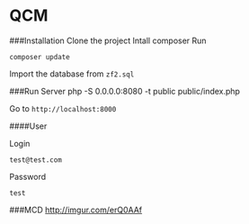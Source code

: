 QCM
=======


###Installation
Clone the project
Intall composer
Run
    
    composer update

Import the database from `zf2.sql`

###Run Server
    php -S 0.0.0.0:8080 -t public public/index.php
    
Go to `http://localhost:8000`

####User

Login
    
    test@test.com
Password
    
    test

###MCD
http://imgur.com/erQ0AAf
